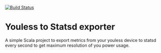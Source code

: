 [![Build Status](https://travis-ci.org/Fokko/youless-statsd-exporter.svg?branch=master)](https://travis-ci.org/Fokko/youless-statsd-exporter)

# Youless to Statsd exporter

A simple Scala project to export metrics from your youless device to statsd every second to get maximum resolution of you power usage.